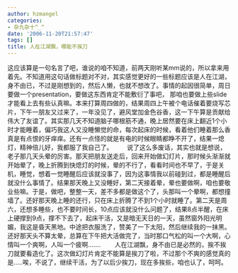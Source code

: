 ```yaml
---
author: hzmangel
categories:
- 杂九杂十^_^
date: '2006-11-20T21:57:47'
tags: []
title: 人在江湖飘，哪能不挨刀
---
```

这应该算是一句名言了吧，谁说的咱不知道，前两天刚听某mm说的，所以拿来用着先。<!--more-->不知道用这句话做标题对不对，其实感觉更好的一些标题应该是人在江湖，身不由已，不过是刚想到的，然后人懒，也就不想改了。事情的起因很简单，周日要做一个presentation，要做这东西肯定不能敷衍了事吧， 那咱也要做上些slide才能看上去有些认真嘛。本来打算周四做的，结果周四上午被个电话催着要烧写芯片，下午一朋友又过来了，一年没见了，避风堂加金色谷香，这一下午算是贡献给伟大了友谊了。其实那几天不知道脑子哪根筋不通，晚上居然要在床上翻近1个小时才能睡着，偏巧我这人又没睡懒觉的命，每次起床的时候，看着他们睡着那么香真是有点恨的牙痒痒。还有一点怪的就是有电的时候眼睛都睁不开了，结果一熄灯，精神倍儿好，我都服了我自己了。
　　说了这么多废话，其实也就是想说，老子那几天头晕的厉害。那天把朋友送走后，回来开始做幻灯片，那时候头渐渐就开始晕了，晚上折腾到快熄灯的时候，晕的不行了，看看时间也不早了，于是关机，睡觉，想着一觉睡醒后应该就没事了，因为这事情我以前碰到过，都是睡醒后就没什么事情了。结果那天晚上又没睡好，第二天接着晕，晕也要做啊，咱也要敬业些嘛。于是，做吧，整整一天，差不多都是做这个了，头那叫一个晕啊，都想撞墙了。还好那天晚上睡的还行，只在床上折腾了不到1个小时就睡了。第二天是周六，还想多睡些，也不要时间长，10点应该就没什么问题了，结果8点半醒，在床上硬撑到9点，撑不下去了，起床干活，又是暗无天日的一天，虽然窗外阳光明媚，我这是昏天黑地。中途把衣服洗了，赞美了一下太阳，然后继续我的一抹黑。还好那天头不算太晕，总算在下午把大活做完了，当时那口气松的叫一个大啊，心情叫一个爽啊，人叫一个疲啊.......
　　人在江湖飘，身不由已是必然的，挨不挨刀就要看造化了。这次做幻灯片肯定不能算是挨刀了啦，不过那个不爽的感觉真的是.....唉，不说了，继续干活，为了以后少挨刀，现在多挨些，咱也认了，呵呵。